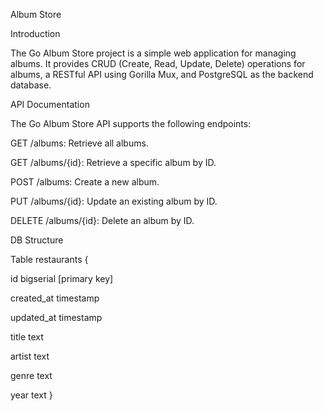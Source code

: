 Album Store

Introduction

The Go Album Store project is a simple web application for managing albums. It provides CRUD (Create, Read, Update, Delete) operations for albums, a RESTful API using Gorilla Mux, and PostgreSQL as the backend database.

API Documentation


The Go Album Store API supports the following endpoints:

GET /albums: Retrieve all albums.

GET /albums/{id}: Retrieve a specific album by ID.

POST /albums: Create a new album.

PUT /albums/{id}: Update an existing album by ID.

DELETE /albums/{id}: Delete an album by ID.


DB Structure


Table restaurants {
  
  id bigserial [primary key]
  
  created_at timestamp
  
  updated_at timestamp
  
  title text
  
  artist text
  
  genre text
  
  year text
}

